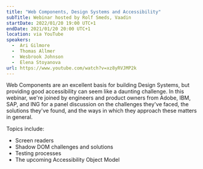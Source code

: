 ```yaml
---
title: "Web Components, Design Systems and Accessibility"
subTitle: Webinar hosted by Rolf Smeds, Vaadin
startDate: 2022/01/20 19:00 UTC+1
endDate: 2021/01/20 20:00 UTC+1
location: via YouTube
speakers:
  -  Ari Gilmore
  -  Thomas Allmer
  -  Wesbrook Johnson
  -  Elena Stoyanova
url: https://www.youtube.com/watch?v=xz8yRVJMP2k
---
```

Web Components are an excellent basis for building Design Systems, but providing good accessibility can seem like a daunting challenge. In this webinar, we're joined by engineers and product owners from Adobe, IBM, SAP, and ING for a panel discussion on the challenges they've faced, the solutions they've found, and the ways in which they approach these matters in general.

Topics include:
- Screen readers
- Shadow DOM challenges and solutions
- Testing processes
- The upcoming Accessibility Object Model
